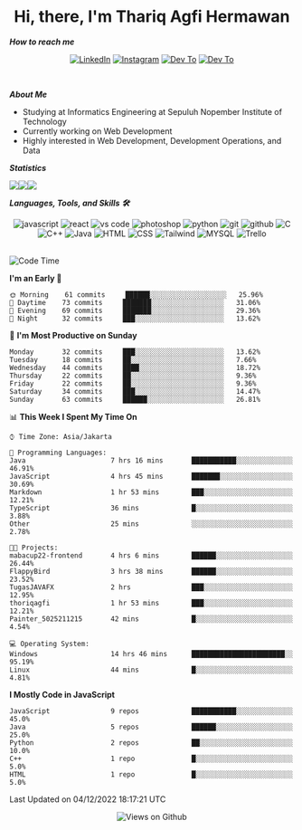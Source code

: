 <div align="center">
  <h1>Hi, there, I'm Thariq Agfi Hermawan</h1>
</div>


***How to reach me***
<p align='center'>
   <a href="https://www.linkedin.com/in/thariqagfihermawan" target="_blank"><img src="https://img.shields.io/badge/LinkedIn-0077B5?style=for-the-badge&logo=linkedin&logoColor=white" alt="LinkedIn"></a>
   <a href="https://www.instagram.com/thoriqagfi" target="_blank"><img src="https://img.shields.io/badge/Instagram-E4405F?style=for-the-badge&logo=instagram&logoColor=white" alt="Instagram"></a>
   <a href="https://medium.com/@thoriq.aghfi60" target="_blank"><img src="https://img.shields.io/badge/Medium-12100E?style=for-the-badge&logo=medium&logoColor=white" alt="Dev To"></a>
   <a href="https://linktr.ee/thoriqagfi" target="_blank"><img src="https://img.shields.io/badge/linktree-1de9b6?style=for-the-badge&logo=linktree&logoColor=white" alt="Dev To"></a>
</p>

<br>

***About Me***
- Studying at Informatics Engineering at Sepuluh Nopember Institute of Technology
- Currently working on Web Development
- Highly interested in Web Development, Development Operations, and Data

***Statistics***

<!-- [![GitHub Streak](http://github-readme-streak-stats.herokuapp.com?user=thoriqagfi&theme=dark)](https://git.io/streak-stats) -->

<div align="center">
  <div style="display: flex;">
    <img src="http://github-readme-streak-stats.herokuapp.com?user=thoriqagfi&theme=chartreuse-dark"/>
    <img src="https://github-readme-stats.vercel.app/api/top-langs/?username=thoriqagfi&layout=compact&&theme=chartreuse-dark&langs_count=8)](https://github.com/thoriqagfi"/>
    <img src="https://github-readme-stats.vercel.app/api?username=thoriqagfi&show_icons=true&theme=chartreuse-dark"/>
  </div>
</div>

<!-- [![Top Langs](https://github-readme-stats.vercel.app/api/top-langs/?username=thoriqagfi&layout=compact&&theme=chartreuse-dark&langs_count=8)](https://github.com/thoriqagfi)
< ![Agfi's GitHub stats](https://github-readme-stats.vercel.app/api?username=thoriqagfi&show_icons=true&theme=chartreuse-dark) -->

***Languages, Tools, and Skills 🛠***

  <div align="center">
    <img src="https://img.shields.io/badge/JavaScript-F7DF1E?style=for-the-badge&logo=javascript&logoColor=black" alt="javascript" />
    <img src="https://img.shields.io/badge/React-61DAFB?style=for-the-badge&logo=react&logoColor=black" alt="react" />
    <img src="https://img.shields.io/badge/vs%20code-007ACC?style=for-the-badge&logo=visual%20studio%20code&logoColor=white" alt="vs code" />
    <img src="https://img.shields.io/badge/adobe%20photoshop-31A8FF?style=for-the-badge&logo=adobe%20photoshop&logoColor=white" alt="photoshop" />
    <img src="https://img.shields.io/badge/python-3776AB?style=for-the-badge&logo=python&logoColor=white" alt="python" />
    <img src="https://img.shields.io/badge/Git-F05032?style=for-the-badge&logo=git&logoColor=white" alt="git" />
    <img src="https://img.shields.io/badge/GitHub-100000?style=for-the-badge&logo=github&logoColor=white" alt="github" />
    <img src="https://img.shields.io/badge/c-%2300599C.svg?style=for-the-badge&logo=c&logoColor=white" alt="C" />
    <img src="https://img.shields.io/badge/c++-%2300599C.svg?style=for-the-badge&logo=c%2B%2B&logoColor=white" alt="C++" />
    <img src="https://img.shields.io/badge/Java-ED8B00?style=for-the-badge&logo=java&logoColor=white" alt="Java"/>
    <img src="https://img.shields.io/badge/HTML5-E34F26?style=for-the-badge&logo=html5&logoColor=white" alt="HTML" />
    <img src="https://img.shields.io/badge/CSS-239120?&style=for-the-badge&logo=css3&logoColor=white" alt ="CSS" />
    <img src="https://img.shields.io/badge/tailwindcss-%2338B2AC.svg?style=for-the-badge&logo=tailwind-css&logoColor=white" alt="Tailwind" />
    <img src="https://img.shields.io/badge/MySQL-00000F?style=for-the-badge&logo=mysql&logoColor=white" alt="MYSQL" />
    <img src="https://img.shields.io/badge/Trello-%23026AA7.svg?style=for-the-badge&logo=Trello&logoColor=white" alt="Trello" />
  </div><br>

<!--START_SECTION:waka-->
![Code Time](http://img.shields.io/badge/Code%20Time-79%20hrs%2047%20mins-blue)

**I'm an Early 🐤** 

```text
🌞 Morning    61 commits     ██████░░░░░░░░░░░░░░░░░░░   25.96% 
🌆 Daytime    73 commits     ███████░░░░░░░░░░░░░░░░░░   31.06% 
🌃 Evening    69 commits     ███████░░░░░░░░░░░░░░░░░░   29.36% 
🌙 Night      32 commits     ███░░░░░░░░░░░░░░░░░░░░░░   13.62%

```
📅 **I'm Most Productive on Sunday** 

```text
Monday       32 commits     ███░░░░░░░░░░░░░░░░░░░░░░   13.62% 
Tuesday      18 commits     ██░░░░░░░░░░░░░░░░░░░░░░░   7.66% 
Wednesday    44 commits     ████░░░░░░░░░░░░░░░░░░░░░   18.72% 
Thursday     22 commits     ██░░░░░░░░░░░░░░░░░░░░░░░   9.36% 
Friday       22 commits     ██░░░░░░░░░░░░░░░░░░░░░░░   9.36% 
Saturday     34 commits     ███░░░░░░░░░░░░░░░░░░░░░░   14.47% 
Sunday       63 commits     ██████░░░░░░░░░░░░░░░░░░░   26.81%

```


📊 **This Week I Spent My Time On** 

```text
⌚︎ Time Zone: Asia/Jakarta

💬 Programming Languages: 
Java                     7 hrs 16 mins       ███████████░░░░░░░░░░░░░░   46.91% 
JavaScript               4 hrs 45 mins       ███████░░░░░░░░░░░░░░░░░░   30.69% 
Markdown                 1 hr 53 mins        ███░░░░░░░░░░░░░░░░░░░░░░   12.21% 
TypeScript               36 mins             █░░░░░░░░░░░░░░░░░░░░░░░░   3.88% 
Other                    25 mins             ░░░░░░░░░░░░░░░░░░░░░░░░░   2.78%

🐱‍💻 Projects: 
mabacup22-frontend       4 hrs 6 mins        ██████░░░░░░░░░░░░░░░░░░░   26.44% 
FlappyBird               3 hrs 38 mins       ██████░░░░░░░░░░░░░░░░░░░   23.52% 
TugasJAVAFX              2 hrs               ███░░░░░░░░░░░░░░░░░░░░░░   12.95% 
thoriqagfi               1 hr 53 mins        ███░░░░░░░░░░░░░░░░░░░░░░   12.21% 
Painter_5025211215       42 mins             █░░░░░░░░░░░░░░░░░░░░░░░░   4.54%

💻 Operating System: 
Windows                  14 hrs 46 mins      ███████████████████████░░   95.19% 
Linux                    44 mins             █░░░░░░░░░░░░░░░░░░░░░░░░   4.81%

```

**I Mostly Code in JavaScript** 

```text
JavaScript               9 repos             ███████████░░░░░░░░░░░░░░   45.0% 
Java                     5 repos             ██████░░░░░░░░░░░░░░░░░░░   25.0% 
Python                   2 repos             ██░░░░░░░░░░░░░░░░░░░░░░░   10.0% 
C++                      1 repo              █░░░░░░░░░░░░░░░░░░░░░░░░   5.0% 
HTML                     1 repo              █░░░░░░░░░░░░░░░░░░░░░░░░   5.0%

```



 Last Updated on 04/12/2022 18:17:21 UTC
<!--END_SECTION:waka-->

<div align="center">
<img src="https://komarev.com/ghpvc/?username=thoriqagfi&color=blue" alt="Views on Github" />
</div>